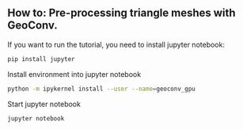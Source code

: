 ## How to: Pre-processing triangle meshes with GeoConv.

If you want to run the tutorial, you need to install jupyter notebook:
```bash
pip install jupyter
```
Install environment into jupyter notebook
```bash
python -m ipykernel install --user --name=geoconv_gpu
```
Start jupyter notebook
```bash
jupyter notebook
```
